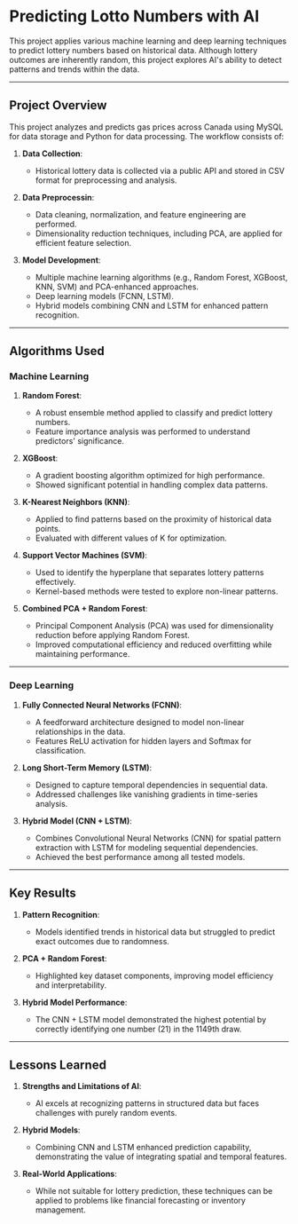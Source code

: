 # Predicting Lotto Numbers with AI
This project applies various machine learning and deep learning techniques to predict lottery numbers based on historical data. Although lottery outcomes are inherently random, this project explores AI's ability to detect patterns and trends within the data.

---

## Project Overview
This project analyzes and predicts gas prices across Canada using MySQL for data storage and Python for data processing.
The workflow consists of:
  1. **Data Collection**:
     - Historical lottery data is collected via a public API and stored in CSV format for preprocessing and analysis.
    
  2. **Data Preprocessin**:
     - Data cleaning, normalization, and feature engineering are performed.
     - Dimensionality reduction techniques, including PCA, are applied for efficient feature selection.
       
  3. **Model Development**:
     - Multiple machine learning algorithms (e.g., Random Forest, XGBoost, KNN, SVM) and PCA-enhanced approaches.
     - Deep learning models (FCNN, LSTM).
     - Hybrid models combining CNN and LSTM for enhanced pattern recognition.

---

## Algorithms Used
### Machine Learning
  1. **Random Forest**:
     - A robust ensemble method applied to classify and predict lottery numbers.
     - Feature importance analysis was performed to understand predictors' significance.
       
  2. **XGBoost**:
     - A gradient boosting algorithm optimized for high performance.
     - Showed significant potential in handling complex data patterns.
       
  3. **K-Nearest Neighbors (KNN)**:
     - Applied to find patterns based on the proximity of historical data points.
     - Evaluated with different values of K for optimization.
       
  4. **Support Vector Machines (SVM)**:
     - Used to identify the hyperplane that separates lottery patterns effectively.
     - Kernel-based methods were tested to explore non-linear patterns.
       
  5. **Combined PCA + Random Forest**:
     - Principal Component Analysis (PCA) was used for dimensionality reduction before applying Random Forest.
     - Improved computational efficiency and reduced overfitting while maintaining performance.

---

### Deep Learning
  1. **Fully Connected Neural Networks (FCNN)**:
     - A feedforward architecture designed to model non-linear relationships in the data.
     - Features ReLU activation for hidden layers and Softmax for classification.
       
  2. **Long Short-Term Memory (LSTM)**:
     - Designed to capture temporal dependencies in sequential data.
     - Addressed challenges like vanishing gradients in time-series analysis.
       
  3. **Hybrid Model (CNN + LSTM)**:
     - Combines Convolutional Neural Networks (CNN) for spatial pattern extraction with LSTM for modeling sequential dependencies.
     - Achieved the best performance among all tested models.

---

## Key Results
  1. **Pattern Recognition**:
     - Models identified trends in historical data but struggled to predict exact outcomes due to randomness.
       
  2. **PCA + Random Forest**:
     - Highlighted key dataset components, improving model efficiency and interpretability.
       
  3. **Hybrid Model Performance**:
     - The CNN + LSTM model demonstrated the highest potential by correctly identifying one number (21) in the 1149th draw.

---

## Lessons Learned
  1. **Strengths and Limitations of AI**:
     - AI excels at recognizing patterns in structured data but faces challenges with purely random events.
       
  2. **Hybrid Models**:
     - Combining CNN and LSTM enhanced prediction capability, demonstrating the value of integrating spatial and temporal features.
       
  3. **Real-World Applications**:
     - While not suitable for lottery prediction, these techniques can be applied to problems like financial forecasting or inventory management.






